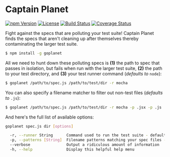 Captain Planet
==============

[![npm Version](https://img.shields.io/npm/v/goplanet.svg)](https://www.npmjs.com/package/goplanet) [![License](https://img.shields.io/npm/l/goplanet.svg)](https://www.npmjs.com/package/goplanet) [![Build Status](https://travis-ci.org/iancmyers/captain-planet.svg)](https://travis-ci.org/iancmyers/captain-planet) [![Coverage Status](https://coveralls.io/repos/github/iancmyers/captain-planet/badge.svg?branch=master)](https://coveralls.io/github/iancmyers/captain-planet?branch=master)

Fight against the specs that are polluting your test suite! Captain Planet finds the specs that aren't cleaning up after themselves thereby contaminating the larger test suite.

```bash
$ npm install -g goplanet
```

All we need to hunt down these polluting specs is **(1)** the path to spec that passes in isolation, but fails when run with the larger test suite, **(2)** the path to your test directory, and **(3)** your test runner command (_defaults to_ `node`):

```bash
$ goplanet /path/to/spec.js /path/to/test/dir -r mocha
```

You can also specify a filename matcher to filter out non-test files (_defaults to_ `.js`):

```bash
$ goplanet /path/to/spec.js /path/to/test/dir -r mocha -p .jsx -p .js
```

And here's the full list of available options:

```bash
goplanet spec.js dir [options]

  -r, --runner String      Command used to run the test suite - default: node
  -p, --patterns [String]  Filename patterns matching your spec files - default: ['.js']
  --verbose                Output a ridiculous amount of information
  -h, --help               Display this helpful help menu
```
